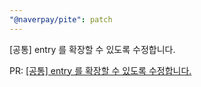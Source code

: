 ```yaml
---
"@naverpay/pite": patch
---
```


[공통] entry 를 확장할 수 있도록 수정합니다.

PR: [[공통] entry 를 확장할 수 있도록 수정합니다.](https://github.com/NaverPayDev/pite/pull/59)
